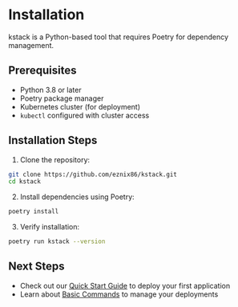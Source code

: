 # Installation

kstack is a Python-based tool that requires Poetry for dependency management.

## Prerequisites

- Python 3.8 or later
- Poetry package manager
- Kubernetes cluster (for deployment)
- `kubectl` configured with cluster access

## Installation Steps

1. Clone the repository:
```bash
git clone https://github.com/eznix86/kstack.git
cd kstack
```

2. Install dependencies using Poetry:
```bash
poetry install
```

3. Verify installation:
```bash
poetry run kstack --version
```

## Next Steps

- Check out our [Quick Start Guide](quickstart.md) to deploy your first application
- Learn about [Basic Commands](commands.md) to manage your deployments
